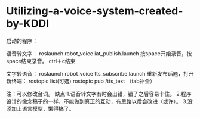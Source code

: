 # Utilizing-a-voice-system-created-by-KDDI

启动的程序：

语音转文字：
roslaunch robot_voice iat_publish.launch
按space开始录音，按space结束录音。
ctrl＋c结束

文字转语音：
roslaunch robot_voice tts_subscribe.launch
重新发布话题，打开新终端：
rostopic list(可选)
rostopic pub /tts_text （tab补全）

注：可以修改台词。
缺点:1.语音转文字有时会出错，错了之后容易卡住。
    2.程序设计的像念稿子的一样，不能做到真正的互动，有思路以后会改进（或许）。
    3.没添加上语言模型，懒得搞了。
